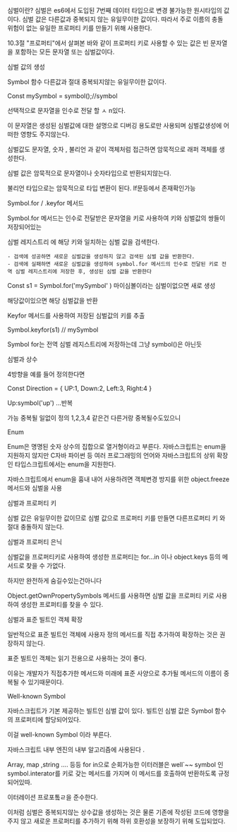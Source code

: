 심벌이란?
심벌은 es6에서 도입된 7번째 데이터 타입으로 변경 불가능한 원시타입의 값이다. 심벌 값은 다른값과 중복되지 않는 유일무이한 값이다. 따라서 주로 이름의 충돌 위험이 없는 유일한 프로퍼티 키를 만들기 위해 사용한다.

10.3절 "프로퍼티"에서 살펴본 바와 같이 프로퍼티 키로 사용할 수 있는 값은 빈 문자열을 포함하는 모든 문자열 또는 심벌값이다.

심벌 값의 생성

Symbol 함수
다른값과 절대 중복되지않는 유일무이한 값이다.

Const mySymbol = symbol();//symbol

선택적으로 문자열을 인수로 전달 할 ㅅ n있다.

이 문자열은 생성된 심벌값에 대한 설명으로 디버깅 용도로만 사용되며 심벌값생성에 어떠한 영향도 주지않는다.

심벌값도 문자열, 숫자 , 불리언 과 같이 객체처럼 접근하면 암묵적으로 래퍼 객체를 생성한다.

심벌 값은 암묵적으로 문자열이나 숫자타입으로 반환되지않는다.

불리언 타입으로는 암묵적으로 타입 변환이 된다. If문등에서 존재확인가능

Symbol.for / .keyfor 메서드

Symbol.for 메서드는 인수로 전달받은 문자열을 키로 사용하여 키와 심벌값의 쌍들이 저장되어있는

심벌 레지스트리 에 해당 키와 일치하는 심벌 값을 검색한다.

    - 검색에 성공하면 새로운 심벌값을 생성하지 않고 검색된 심벌 값을 반환한다.
    - 검색에 실패하면 새로운 심벌값을 생성하여 symbol.for 메서드의 인수로 전달된 키로 전역 심벌 레지스트리에 저장한 후, 생성된 심벌 값을 반환한다

Const s1 = Symbol.for('mySymbol' ) 마이심볼이라는 심벌이없으면 새로 생성

해당값이있으면 해당 심벌값을 반환

Keyfor 메서드를 사용하여 저장된 심벌값의 키를 추출

Symbol.keyfor(s1) // mySymbol

Symbol for는 전역 심벌 레지스트리에 저장하는데 그냥 symbol()은 아닌듯

심벌과 상수

4방향을 예를 들어 정의한다면

Const Direction = {
UP:1,
Down:2,
Left:3,
Right:4
}

Up:symbol('up') ...반복

가능 중복될 일없이 정의
1,2,3,4 같은건 다른거랑 중복될수도있으니

Enum

Enum은 명명된 숫자 상수의 집합으로 열거형이라고 부른다. 자바스크립트는 enum을 지원하지 않지만 C자바 파이썬 등 여러 프로그래밍의 언어와 자바스크립트의 상위 확장인 타입스크립트에서는 enum을 지원한다.

자바스크립트에서 enum을 흉내 내어 사용하려면 객체변경 방지를 위한 object.freeze메서드와 심벌을 사용

심벌과 프로퍼티 키

심벌 값은 유일무이한 값이므로 심벌 값으로 프로퍼티 키를 만들면 다른프로퍼티 키 와 절대 충돌하지 않는다.

심벌과 프로퍼티 은닉

심벌값을 프로퍼티키로 사용하여 생성한 프로퍼티는 for...in 이나 object.keys 등의 메서드로 찾을 수 가없다.

하지만 완전하게 숨길수있는건아니다

Object.getOwnPropertySymbols 메서드를 사용하면 심벌 값을 프로퍼티 키로 사용하여 생성한 프로퍼티를 찾을 수 있다.

심벌과 표준 빌트인 객체 확장

일반적으로 표준 빌트인 객체에 사용자 정의 메서드를 직접 추가하여 확장하는 것은 권장하지 않는다.

표준 빌트인 객체는 읽기 전용으로 사용하는 것이 좋다.

이유는 개발자가 직접추가한 메서드와 미래에 표준 사양으로 추가될 메서드의 이름이 중복될 수 있기때문이다.

Well-known Symbol

자바스크립트가 기본 제공하는 빌트인 심벌 값이 있다. 빌트인 심벌 값은 Symbol 함수의 프로퍼티에 할당되어있다.

이걸 well-known Symbol 이라 부른다.

자바스크립트 내부 엔진의 내부 알고리즘에 사용된다 .

Array, map ,string …. 등등 for in으로 순회가능한 이터러블은 well`~~ symbol 인 symbol.interator를 키로 갖는 메서드를 가지며 이 메서드를 호출하여 반환하도록 규정되어있따.

이터레이션 프로포톸ㄹ을 준수한다.

이처럼 심벌은 중복되지않는 상수값을 생성하는 것은 물론 기존에 작성된 코드에 영향을 주지 않고 새로운 프로퍼티를 추가하기 위해 하위 호환성을 보장하기 위해 도입되었다.
